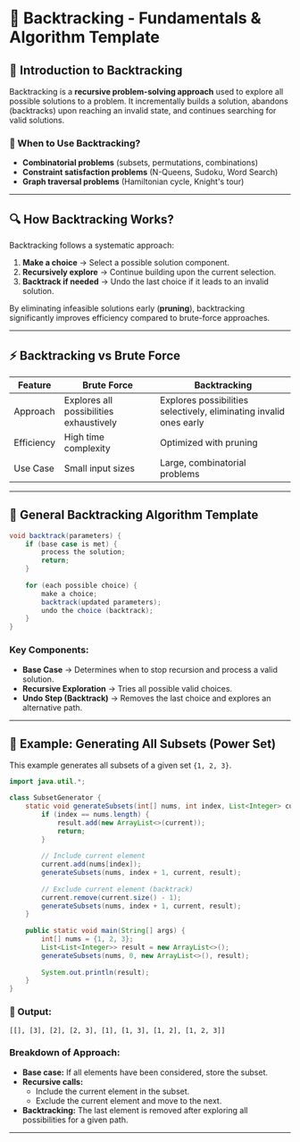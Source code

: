 # 📝 Backtracking - Fundamentals & Algorithm Template

## **📌 Introduction to Backtracking**
Backtracking is a **recursive problem-solving approach** used to explore all possible solutions to a problem. It incrementally builds a solution, abandons (backtracks) upon reaching an invalid state, and continues searching for valid solutions.

### **🔹 When to Use Backtracking?**
- **Combinatorial problems** (subsets, permutations, combinations)
- **Constraint satisfaction problems** (N-Queens, Sudoku, Word Search)
- **Graph traversal problems** (Hamiltonian cycle, Knight's tour)

---

## **🔍 How Backtracking Works?**
Backtracking follows a systematic approach:
1. **Make a choice** → Select a possible solution component.
2. **Recursively explore** → Continue building upon the current selection.
3. **Backtrack if needed** → Undo the last choice if it leads to an invalid solution.

By eliminating infeasible solutions early (**pruning**), backtracking significantly improves efficiency compared to brute-force approaches.

---

## **⚡ Backtracking vs Brute Force**
| Feature | Brute Force | Backtracking |
|---------|------------|--------------|
| Approach | Explores all possibilities exhaustively | Explores possibilities selectively, eliminating invalid ones early |
| Efficiency | High time complexity | Optimized with pruning |
| Use Case | Small input sizes | Large, combinatorial problems |

---

## **📝 General Backtracking Algorithm Template**
```java
void backtrack(parameters) {
    if (base case is met) {
        process the solution;
        return;
    }
    
    for (each possible choice) {
        make a choice;
        backtrack(updated parameters);
        undo the choice (backtrack);
    }
}
```
### **Key Components:**
- **Base Case** → Determines when to stop recursion and process a valid solution.
- **Recursive Exploration** → Tries all possible valid choices.
- **Undo Step (Backtrack)** → Removes the last choice and explores an alternative path.

---

## **📌 Example: Generating All Subsets (Power Set)**
This example generates all subsets of a given set `{1, 2, 3}`.

```java
import java.util.*;

class SubsetGenerator {
    static void generateSubsets(int[] nums, int index, List<Integer> current, List<List<Integer>> result) {
        if (index == nums.length) {
            result.add(new ArrayList<>(current));
            return;
        }
        
        // Include current element
        current.add(nums[index]);
        generateSubsets(nums, index + 1, current, result);
        
        // Exclude current element (backtrack)
        current.remove(current.size() - 1);
        generateSubsets(nums, index + 1, current, result);
    }
    
    public static void main(String[] args) {
        int[] nums = {1, 2, 3};
        List<List<Integer>> result = new ArrayList<>();
        generateSubsets(nums, 0, new ArrayList<>(), result);
        
        System.out.println(result);
    }
}
```
### **🔹 Output:**
```
[[], [3], [2], [2, 3], [1], [1, 3], [1, 2], [1, 2, 3]]
```
### **Breakdown of Approach:**
- **Base case:** If all elements have been considered, store the subset.
- **Recursive calls:**
  - Include the current element in the subset.
  - Exclude the current element and move to the next.
- **Backtracking:** The last element is removed after exploring all possibilities for a given path.

---
